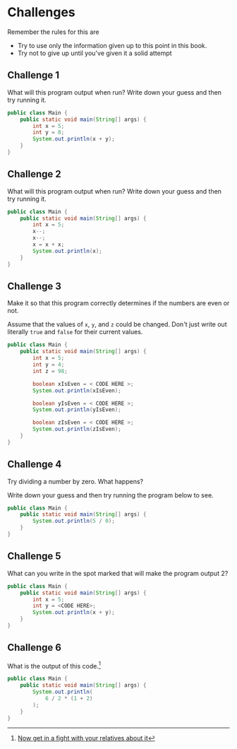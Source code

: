 # Challenges

Remember the rules for this are

* Try to use only the information given up to this point in this book.
* Try not to give up until you've given it a solid attempt

## Challenge 1

What will this program output when run? Write down your guess and then try running it.

```java
public class Main {
    public static void main(String[] args) {
        int x = 5;
        int y = 8;
        System.out.println(x + y);
    }
}
```

## Challenge 2

What will this program output when run? Write down your guess and then try running it.

```java
public class Main {
    public static void main(String[] args) {
        int x = 5;
        x--;
        x--;
        x = x + x;
        System.out.println(x);
    }
}
```

## Challenge 3

Make it so that this program correctly determines if the numbers are even or not.

Assume that the values of `x`, `y`, and `z` could be changed. Don't just write out
literally `true` and `false` for their current values.

```java
public class Main {
    public static void main(String[] args) {
        int x = 5;
        int y = 4;
        int z = 98;

        boolean xIsEven = < CODE HERE >;
        System.out.println(xIsEven);

        boolean yIsEven = < CODE HERE >;
        System.out.println(yIsEven);

        boolean zIsEven = < CODE HERE >;
        System.out.println(zIsEven);
    }
}
```

## Challenge 4

Try dividing a number by zero. What happens?

Write down your guess and then try running the program below to see.

```java
public class Main {
    public static void main(String[] args) {
        System.out.println(5 / 0);
    }
}
```

## Challenge 5

What can you write in the spot marked that will make the program output 2?

```java
public class Main {
    public static void main(String[] args) {
        int x = 5;
        int y = <CODE HERE>;
        System.out.println(x + y);
    }
}
```

## Challenge 6

What is the output of this code.[^fbarticle]

```java
public class Main {
    public static void main(String[] args) {
        System.out.println(
            6 / 2 * (1 + 2)
        );
    }
}
```

[^fbarticle]: [Now get in a fight with your relatives about it](https://slate.com/technology/2013/03/facebook-math-problem-why-pemdas-doesnt-always-give-a-clear-answer.html)
